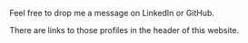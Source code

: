 Feel free to drop me a message on LinkedIn or GitHub.

There are links to those profiles in the header of this website.